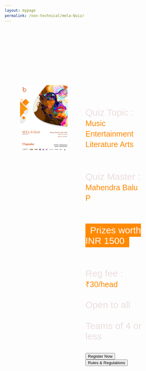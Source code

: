 ```yaml
---
layout: mypage
permalink: /non-technical/mela-Quiz/
---
```

<style>

body{
    color: #ffffff;
}

.container-ideathon{
    margin-top: 200px;
    margin-left: auto;
    margin-right: auto;
    display: grid;
    grid-template-columns: 1fr 1fr;
    max-width: 80%;
    column-gap: 20px;
    margin-bottom: 100px;
}

.boxes img{
    max-width: 80%;
    justify-self: center;
}
.boxes h4{
    font-family: Verdana, Geneva, Tahoma, sans-serif;
    color: #ecdddd;
    font-size: 30px;
    margin-bottom: 20px;
    padding-top: 30px;
    font-weight: 400;
}
.boxes h5{
    color: #ffffff;
    font-size: 20px;
    font-weight: 300;
    padding-top: 30px;
}
#prize{
    font-family: Arial, Helvetica, sans-serif;
    background-color: #ff8900;
    padding:5px 15px;
    color: #ffffff;
}
.date-sub{
    color: #ff8900;
    font-family: monospace;
    letter-spacing: .0001rem;
}
.boxes:nth-child(3){
    margin-top: 80px;
    margin-bottom: 200px;
    
    justify-self: center;
}

.ab{
    color: #ff8900;
    font-size: 25px;
    font-weight: 200;
}
@media(max-width: 767px){
    .container-ideathon{
        grid-template-columns: 1fr;

    }
    .boxes img{
        max-width: 100%;
    }

    .boxes h4{
        font-size: 22px;
        font-weight: 200;
        color: #ffffff;
    }
    .container-ideathon .boxes:nth-child(1){
        display: block;
    }
}

</style>


<div class="container-ideathon">
    <div class="boxes">
        <img src="/static/images/quiz.jpeg" alt="poster">
    </div>
    <div class="boxes">
        <h4>Quiz Topic : <br> <span class="ab">Music Entertainment Literature Arts</span></h4>
        <h4>Quiz Master : <span class="ab">Mahendra Balu P</span></h4>
        <h4><span id="prize">Prizes worth INR 1500</span></h4>
        <h4>Reg fee : <span class="ab">₹30/head </span> <br><br>
            Open to all <br><br>
            Teams of 4 or less</h4><br>
            <a href="https://rzp.io/l/bitflipquiz"><button class="btn-01">Register Now</button></a>
            <a href="/static/BITFLIP_VALORANT TOURNEY_ RULES AND REGULATIONS.pdf"><button class="btn-01">Rules & Regulations</button></a>
    </div>
</div>

